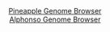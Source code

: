 <div id="Pineapple_Genome_Browser" align="center">
  <a href="https://igv.org/app/?sessionURL=blob:zZNdb5swFIb_i6VWm0TAhgADqZqSrulH2rRqRtKmqpABA27AprYJTaL897nVpt2sUnOxaZIv8JHxec_DwxasiJCUMxAC20SuiRAwgCx5N8V1U5EJrokEYY4rSQwgSE4EYSkB4RbkWCoc3V7qN0ulGhlaFlVNr8as4KZ0TFzjDWe4k2bKa.uYVxVOuMCKC2kNBV5xixarXkcS3DSm7u2YrpVhhS1cNSVnklsNYUXc6fviX6W4IIzXJK7bStG3ALHOozNmZo6_DubTQZoSKcdkfZ4dDcbng5lzEi1OveNFdH02j7z54ZQWDKtWkKOz03F9c2AP9bLvL.ZTfmCPgptl7bjf..1kvVkeON8OT14aKog8Qj7yHQTdfqDxUJaRl_9pcr3ontNj7qpM3nv1WpXJTF1eXThn46mXMxa9M_fOABVPW20DSEvhhwgaDvQM1_Z6r4_oiwHhKx3BKQgfHg2gBE6X.vjDFqh1o50Bkjy3b_oYgIuMCBD2Agh9FAS22_f7MAjQztiCVlR_D.0oug18aA9s24tzWiktdBZL1kgTM2au0twsNnuyvB4N5fSJDLnTlZHWaZY0o0acPN0t0rb7E00XagK6.dsH1KN.JNM_8e4jQUyV7CtbPlxkk.ciu14cn97TzdIfbko0c.70H0cG7wLaD07ORY2VPq8revvTuBUWFDOlCysqaUIrqtZzzZF3IES2bmWAlFdcmwhEkXyCBjSQCz__FtTZPe5.AA--">Pineapple Genome Browser</a>
</div>
<div id="Alphonso_Genome_Browser" align="center">
  <a href="https://igv.org/app/?sessionURL=blob:zZJdb5swFIb_i6VUm.SAMQkMpGpKsqbt0jZNE5I2VYUcMMQt2Mw2.VT..7xq0246qbnYNIkLODKc93149mBFpWKCgxBgy2lbjgMgUEuxHpOyKugNKakCYUYKRSGQNKOS8oSCcA8yojSJ7q7Mm0utKxXaNtNVsyQ8F5ZyLVKSneBkraxElHZPFAVZCEm0kMruSrISNstXzTVdkKqyzG7Xatsp0cQmRbUUXAm7ojyP1.Z78a9RnFMuShqXdaHZa4DY5DEZUysjnzuzcSdJqFIDur1MTzuDy87UPYvm515vHg0vZpE3OxmznBNdS3rqT66CyTRtXY.m_L5u4H5_6bVuz4t0WI.Shvvl5GxTMUnVqeM7vuugtosNGsZTuvmfWpuLHdm8gbvPgrDeLBulY1NcffXXt9MtvR96G4ze7u6CAwSFSGpjA0iW0g8dBF3kwTb2mj9unU8QocAQkoKB8PEJAi1J8mKOP.6B3lbGGaDot_pVHwiETKkEYTNAyHeCALdbfgsFgXOAe1DL4u_h7Ud3gY9wB2MvzlihjdBprHilLMK5tUoyK98dyXNofMHdlM1zdStGvZtJNFnu3BpfINVXf6AJgVn..hNN1fdk.ifuvSeIpRfHChflL.L54dpAGtzP.wlhw.kUP.S.95IuxJuAWqbucXAyIUuizXkzMY8_jVsRyQjXZrBiii1YwfR2ZjiKNQgdbFZBkIhCGBOBzBcfEETQaaOPvwV1D0.H7w--">Alphonso Genome Browser</a>
</div>
